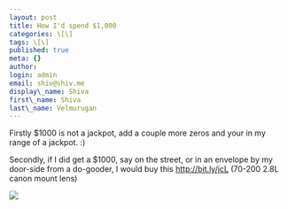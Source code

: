 ```yaml
---
layout: post
title: How I'd spend $1,000
categories: \[\]
tags: \[\]
published: true
meta: {}
author:
login: admin
email: shiv@shiv.me
display\_name: Shiva
first\_name: Shiva
last\_name: Velmurugan
---
```


Firstly $1000 is not a jackpot, add a couple more zeros and your in my range of a jackpot. :)  
  
Secondly, if I did get a $1000, say on the street, or in an envelope by my door-side from a do-gooder, I would buy this http://bit.ly/jcL (70-200 2.8L canon mount lens)

[![](/images/badge?id=1320) ][0]


[0]: http://www.plinky.com/mini/reroute/1320